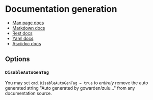 # Documentation generation

- [Man page docs](./man_docs.md)
- [Markdown docs](./md_docs.md)
- [Rest docs](./rest_docs.md)
- [Yaml docs](./yaml_docs.md)
- [Asciidoc docs](./adoc_docs.md)

## Options
### `DisableAutoGenTag`
You may set `cmd.DisableAutoGenTag = true`
to _entirely_ remove the auto generated string "Auto generated by gowarden/zulu..."
from any documentation source.
